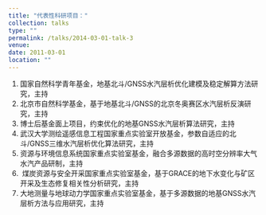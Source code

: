 ```yaml
---
title: "代表性科研项目："
collection: talks
type: ""
permalink: /talks/2014-03-01-talk-3
venue: 
date: 2011-03-01
location: ""
---
```

1.	国家自然科学青年基金，地基北斗/GNSS水汽层析优化建模及稳定解算方法研究，主持                                                                                
2.	北京市自然科学基金，基于地基北斗/GNSS的北京冬奥赛区水汽层析反演研究，主持                                                                                
3.	博士后基金面上项目，约束优化的地基GNSS水汽层析算法研究，主持                                                                                
4.	武汉大学测绘遥感信息工程国家重点实验室开放基金，参数自适应的北斗/GNSS三维水汽层析优化算法研究，主持                                                                                
5.	资源与环境信息系统国家重点实验室基金，融合多源数据的高时空分辨率大气水汽产品研制，主持                                                                                
6.	 煤炭资源与安全开采国家重点实验室基金，基于GRACE的地下水变化与矿区开采及生态修复相关性分析研究，主持                                                                                 
7.	大地测量与地球动力学国家重点实验室基金，基于多源数据的地基GNSS水汽层析方法与应用研究，主持          
         

